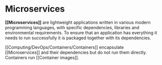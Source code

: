 # Microservices
**[[Microservices]]** are lightweight applications written in various modern programming languages, with specific dependencies, libraries and environmental requirements. To ensure that an application has everything it needs to run successfully it is packaged together with its dependencies.

[[Computing/DevOps/Containers/Containers]] encapsulate [[Microservices]] and their dependencies but do not run them directly. Containers run [[Container images]].